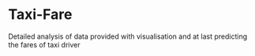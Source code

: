 # Taxi-Fare

Detailed analysis of data provided with visualisation and at last predicting the fares of taxi driver
